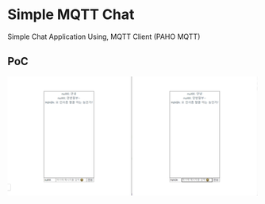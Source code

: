 # Simple MQTT Chat 
Simple Chat Application Using, MQTT Client (PAHO MQTT) 

## PoC 
![Sample Image](image.png)